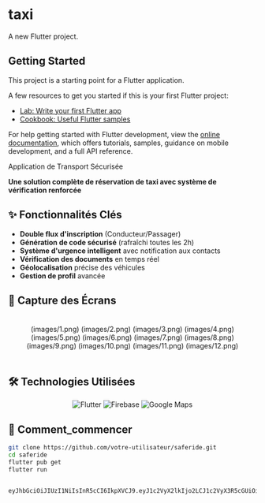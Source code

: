 # taxi

A new Flutter project.

## Getting Started

This project is a starting point for a Flutter application.

A few resources to get you started if this is your first Flutter project:

- [Lab: Write your first Flutter app](https://docs.flutter.dev/get-started/codelab)
- [Cookbook: Useful Flutter samples](https://docs.flutter.dev/cookbook)

For help getting started with Flutter development, view the
[online documentation](https://docs.flutter.dev/), which offers tutorials,
samples, guidance on mobile development, and a full API reference.

Application de Transport Sécurisée

**Une solution complète de réservation de taxi avec système de vérification renforcée**



## ✨ Fonctionnalités Clés

- **Double flux d'inscription** (Conducteur/Passager)
- **Génération de code sécurisé** (rafraîchi toutes les 2h)
- **Système d'urgence intelligent** avec notification aux contacts
- **Vérification des documents** en temps réel
- **Géolocalisation** précise des véhicules
- **Gestion de profil** avancée

## 📸 Capture des Écrans
<div align="center" style="display: grid; grid-template-columns: repeat(auto-fit, minmax(300px, 1fr)); gap: 20px; padding: 20px;">
(images/1.png)
(images/2.png)
(images/3.png)
(images/4.png)
(images/5.png)
(images/6.png)
(images/7.png)
(images/8.png)
(images/9.png)
(images/10.png)
(images/11.png)
(images/12.png)
</div>

## 🛠️ Technologies Utilisées

<p align="center">
  <img src="https://img.shields.io/badge/Flutter-3.16+-02569B?logo=flutter" alt="Flutter">
  <img src="https://img.shields.io/badge/Firebase-FFCA28?logo=firebase" alt="Firebase">
  <img src="https://img.shields.io/badge/Google_Maps-4285F4?logo=google-maps" alt="Google Maps">
</p>

## 🚀 Comment_commencer

```bash
git clone https://github.com/votre-utilisateur/saferide.git
cd saferide
flutter pub get
flutter run


eyJhbGciOiJIUzI1NiIsInR5cCI6IkpXVCJ9.eyJ1c2VyX2lkIjo2LCJ1c2VyX3R5cGUiOiJwYXNzZW5nZXIiLCJpYXQiOjE3Mzg4ODY2NDksImV4cCI6MTczODg5MDI0OX0.z3yDX1prw0QH_xKQfaWEgZYzgZbQBo4oVNeuhhZRUZ8
